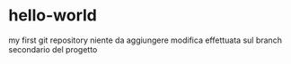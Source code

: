 # hello-world
my first git repository
niente da aggiungere
modifica effettuata sul branch secondario del progetto
